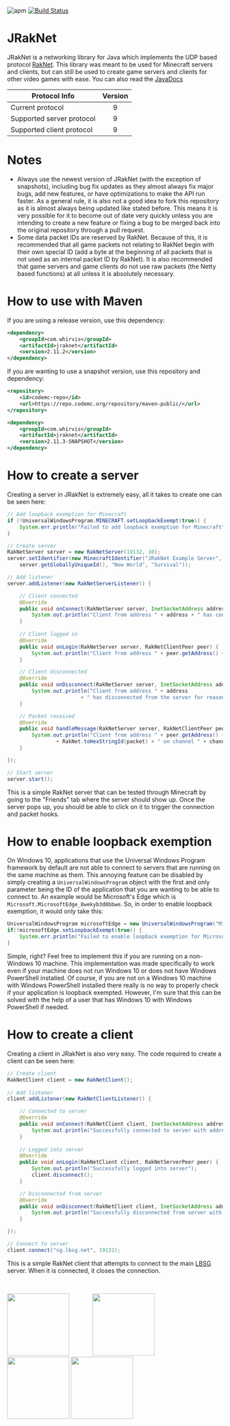![apm](https://img.shields.io/apm/l/vim-mode.svg) [![Build Status](https://ci.codemc.org/job/JRakNet/job/JRakNet/badge/icon)](https://ci.codemc.org/job/JRakNet/job/JRakNet/)

# JRakNet
JRakNet is a networking library for Java which implements the UDP based protocol [RakNet](https://github.com/OculusVR/RakNet).
This library was meant to be used for Minecraft servers and clients, but can still be used to create game servers and clients for other video games with ease. You can also read the [JavaDocs](https://ci.codemc.org/job/JRakNet/job/JRakNet/javadoc/)

| Protocol Info             | Version |
| --------------------------|:-------:|
| Current protocol          | 9       |
| Supported server protocol | 9       |
| Supported client protocol | 9       |

# Notes
- Always use the newest version of JRakNet (with the exception of snapshots), including bug fix updates as they almost always fix major bugs, add new features, or have optimizations to make the API run faster. As a general rule, it is also not a good idea to fork this repository as it is almost always being updated like stated before. This means it is very possible for it to become out of date very quickly unless you are intending to create a new feature or fixing a bug to be merged back into the original repository through a pull request.
- Some data packet IDs are reserved by RakNet. Because of this, it is recommended that all game packets not relating to RakNet begin with their own special ID (add a byte at the beginning of all packets that is not used as an internal packet ID by RakNet). It is also recommended that game servers and game clients do not use raw packets (the Netty based functions) at all unless it is absolutely necessary.

# How to use with Maven
If you are using a release version, use this dependency:
```xml
<dependency>
    <groupId>com.whirvis</groupId>
    <artifactId>jraknet</artifactId>
    <version>2.11.2</version>
</dependency>
```

If you are wanting to use a snapshot version, use this repository and dependency:
```xml
<repository>
    <id>codemc-repo</id>
    <url>https://repo.codemc.org/repository/maven-public/</url>
</repository>
```
```xml
<dependency>
    <groupId>com.whirvis</groupId>
    <artifactId>jraknet</artifactId>
    <version>2.11.3-SNAPSHOT</version>
</dependency>
```

# How to create a server
Creating a server in JRakNet is extremely easy, all it takes to create one can be seen here:

```java
// Add loopback exemption for Minecraft
if (!UniversalWindowsProgram.MINECRAFT.setLoopbackExempt(true)) {
	System.err.println("Failed to add loopback exemption for Minecraft");
}

// Create server
RakNetServer server = new RakNetServer(19132, 10);
server.setIdentifier(new MinecraftIdentifier("JRakNet Example Server", 354, "1.11", 0, 10,
	server.getGloballyUniqueId(), "New World", "Survival"));

// Add listener
server.addListener(new RakNetServerListener() {

	// Client connected
	@Override
	public void onConnect(RakNetServer server, InetSocketAddress address, ConnectionType connectionType) {
		System.out.println("Client from address " + address + " has connected to the server");
	}
	
	// Client logged in
	@Override
	public void onLogin(RakNetServer server, RakNetClientPeer peer) {
		System.out.println("Client from address " + peer.getAddress() + " has logged in");
	}

	// Client disconnected
	@Override
	public void onDisconnect(RakNetServer server, InetSocketAddress address, RakNetClientPeer peer, String reason) {
		System.out.println("Client from address " + address
						+ " has disconnected from the server for reason \"" + reason + "\"");
	}

	// Packet received
	@Override
	public void handleMessage(RakNetServer server, RakNetClientPeer peer, RakNetPacket packet, int channel) {
		System.out.println("Client from address " + peer.getAddress() + " sent packet with ID "
				+ RakNet.toHexStringId(packet) + " on channel " + channel);
	}

});

// Start server
server.start();
```

This is a simple RakNet server that can be tested through Minecraft by going to the "Friends" tab where the server should show up. Once the server pops up, you should be able to click on it to trigger the connection and packet hooks.

# How to enable loopback exemption
On Windows 10, applications that use the Universal Windows Program framework by default are not able to connect to servers that are
running on the same machine as them. This annoying feature can be disabled by simply creating a ```UniversalWindowsProgram``` object with the first and only parameter being the ID of the application that you are wanting to be able to connect to. An example
would be Microsoft's Edge which is ```Microsoft.MicrosoftEdge_8wekyb3d8bbwe```. So, in order to enable loopback exemption, it would only take this:

```java
UniversalWindowsProgram microsoftEdge = new UniversalWindowsProgram("Microsoft.MicrosoftEdge_8wekyb3d8bbwe");
if(!microsoftEdge.setLoopbackExempt(true)) {
	System.err.println("Failed to enable loopback exemption for Microsoft Edge");
}
```

Simple, right? Feel free to implement this if you are running on a non-Windows 10 machine. This implementation was made specifically to work even if your machine does not run Windows 10 or does not have Windows PowerShell installed. Of course, if you are not on a Windows 10 machine with Windows PowerShell installed there really is no way to properly check if your application is loopback exempted. However, I'm sure that this can be solved with the help of a user that has Windows 10 with Windows PowerShell if needed.

# How to create a client
Creating a client in JRakNet is also very easy. The code required to create a client can be seen here:

```java
// Create client
RakNetClient client = new RakNetClient();
		
// Add listener
client.addListener(new RakNetClientListener() {

	// Connected to server
	@Override
	public void onConnect(RakNetClient client, InetSocketAddress address, ConnectionType connectionType) {
		System.out.println("Successfully connected to server with address " + address);
	}
	
	// Logged into server
	@Override
	public void onLogin(RakNetClient client, RakNetServerPeer peer) {
		System.out.println("Successfully logged into server");
		client.disconnect();
	}

	// Disconnected from server
	@Override
	public void onDisconnect(RakNetClient client, InetSocketAddress address, RakNetServerPeer peer, String reason) {
		System.out.println("Successfully disconnected from server with address " + address + " for reason \"" + reason + "\"");
	}

});

// Connect to server
client.connect("sg.lbsg.net", 19132);
```

This is a simple RakNet client that attempts to connect to the main [LBSG](https://lbsg.net/) server. When it is connected, it closes the connection.

<br>

<a href="http://whirvis.com"><img src="https://i.imgur.com/20TbItJ.png" width="145" height="145"></a> <a href="https://github.com/JRakNet/JRakNet"><img src="https://i.imgur.com/heiZXpr.png" width="145" height="145" hspace="50"></a> <a href="https://github.com/OculusVR/RakNet"><img src="http://imgur.com/9p1asD8.png" width="145" height="145"></a> <a href="https://www.oculus.com/"><img src="http://i.imgur.com/PmrfSsc.png" height="145" /></a>
